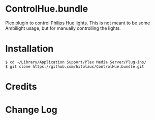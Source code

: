 ControlHue.bundle
=================

Plex plugin to control [Philips Hue lights](http://meethue.com). This is not meant to be
some Ambilight usage, but for manually controlling the lights.

# Installation

    $ cd ~/Library/Application Support/Plex Media Server/Plug-ins/
    $ git clone https://github.com/hitolaus/ControlHue.bundle.git

# Credits

# Change Log

